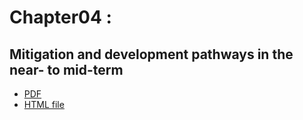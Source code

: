 # Chapter04 : 

## Mitigation and development pathways in the near- to mid-term

* [PDF](https://github.com/petermr/semanticClimate/blob/main/ipcc/ar6/wg3/Chapter04/fulltext.pdf)
* [HTML file](https://htmlpreview.github.io/?https://github.com/petermr/semanticClimate/blob/main/ipcc/ar6/wg3/Chapter04/fulltext.html)


